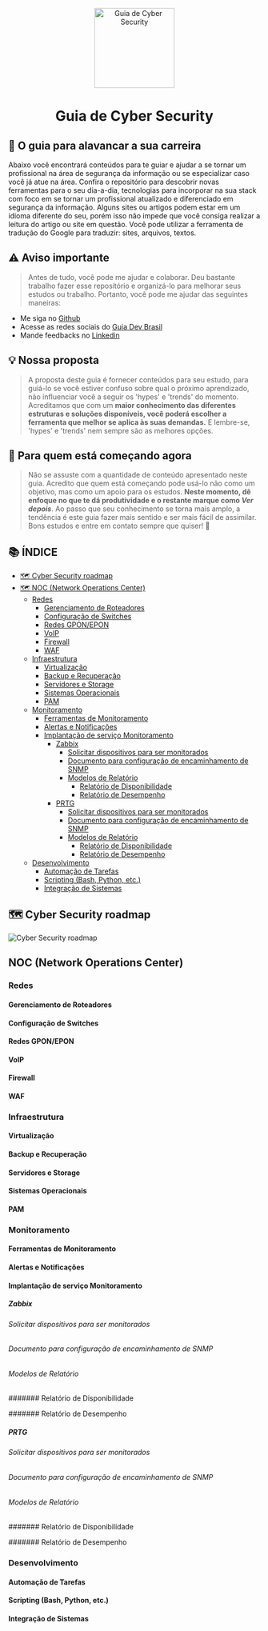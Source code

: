 <p align="center">
  <a href="https://github.com/arthurspk/guiadecybersecurity">
    <img src="./images/guia.png" alt="Guia de Cyber Security" width="160" height="160">
  </a>
  <h1 align="center">Guia de Cyber Security</h1>
</p>

## :dart: O guia para alavancar a sua carreira

Abaixo você encontrará conteúdos para te guiar e ajudar a se tornar um profissional na área de segurança da informação ou se especializar caso você já atue na área. Confira o repositório para descobrir novas ferramentas para o seu dia-a-dia, tecnologias para incorporar na sua stack com foco em se tornar um profissional atualizado e diferenciado em segurança da informação. Alguns sites ou artigos podem estar em um idioma diferente do seu, porém isso não impede que você consiga realizar a leitura do artigo ou site em questão. Você pode utilizar a ferramenta de tradução do Google para traduzir: sites, arquivos, textos.

## ⚠️ Aviso importante

> Antes de tudo, você pode me ajudar e colaborar. Deu bastante trabalho fazer esse repositório e organizá-lo para melhorar seus estudos ou trabalho. Portanto, você pode me ajudar das seguintes maneiras:

- Me siga no [Github](https://github.com/arthurspk)
- Acesse as redes sociais do [Guia Dev Brasil](https://linktr.ee/guiadevbrasil)
- Mande feedbacks no [Linkedin](https://www.linkedin.com/in/arthurspk/)

## 💡 Nossa proposta

> A proposta deste guia é fornecer conteúdos para seu estudo, para guiá-lo se você estiver confuso sobre qual o próximo aprendizado, não influenciar você a seguir os 'hypes' e 'trends' do momento. Acreditamos que com um **maior conhecimento das diferentes estruturas e soluções disponíveis, você poderá escolher a ferramenta que melhor se aplica às suas demandas.** E lembre-se, 'hypes' e 'trends' nem sempre são as melhores opções.

## :beginner: Para quem está começando agora

> Não se assuste com a quantidade de conteúdo apresentado neste guia. Acredito que quem está começando pode usá-lo não como um objetivo, mas como um apoio para os estudos. **Neste momento, dê enfoque no que te dá produtividade e o restante marque como _Ver depois_**. Ao passo que seu conhecimento se torna mais amplo, a tendência é este guia fazer mais sentido e ser mais fácil de assimilar. Bons estudos e entre em contato sempre que quiser! :punch:

## 📚 ÍNDICE

- [🗺️ Cyber Security roadmap](#%EF%B8%8F-cyber-security-roadmap)
- [🗺️ NOC (Network Operations Center)](#noc-network-operations-center)
  - [Redes](#redes)
    - [Gerenciamento de Roteadores](#gerenciamento-de-roteadores)
    - [Configuração de Switches](#configuração-de-switches)
    - [Redes GPON/EPON](#redes-gponepon)
    - [VoIP](#voip)
    - [Firewall](#firewall)
    - [WAF](#waf)
  - [Infraestrutura](#infraestrutura)
    - [Virtualização](#virtualização)
    - [Backup e Recuperação](#backup-e-recuperação)
    - [Servidores e Storage](#servidores-e-storage)
    - [Sistemas Operacionais](#sistemas-operacionais)
    - [PAM](#pam)
  - [Monitoramento](#monitoramento)
    - [Ferramentas de Monitoramento](#ferramentas-de-monitoramento)
    - [Alertas e Notificações](#alertas-e-notificações)
    - [Implantação de serviço Monitoramento](#implantação-de-serviço-monitoramento)
      - [Zabbix](#zabbix)
        - [Solicitar dispositivos para ser monitorados](#solicitar-dispositivos-para-ser-monitorados)
        - [Documento para configuração de encaminhamento de SNMP](#documento-para-configuração-de-encaminhamento-de-snmp)
        - [Modelos de Relatório](#modelos-de-relatório)
          - [Relatório de Disponibilidade](#relatório-de-disponibilidade)
          - [Relatório de Desempenho](#relatório-de-desempenho)
      - [PRTG](#prtg)
        - [Solicitar dispositivos para ser monitorados](#solicitar-dispositivos-para-ser-monitorados-1)
        - [Documento para configuração de encaminhamento de SNMP](#documento-para-configuração-de-encaminhamento-de-snmp-1)
        - [Modelos de Relatório](#modelos-de-relatório-1)
          - [Relatório de Disponibilidade](#relatório-de-disponibilidade-1)
          - [Relatório de Desempenho](#relatório-de-desempenho-1)
  - [Desenvolvimento](#desenvolvimento)
    - [Automação de Tarefas](#automação-de-tarefas)
    - [Scripting (Bash, Python, etc.)](#scripting-bash-python-etc)
    - [Integração de Sistemas](#integração-de-sistemas)

## 🗺️ Cyber Security roadmap

![Cyber Security roadmap](https://i.imgur.com/eq4uu7P.jpg)

## NOC (Network Operations Center)

### Redes

#### Gerenciamento de Roteadores

#### Configuração de Switches

#### Redes GPON/EPON

#### VoIP

#### Firewall

#### WAF

### Infraestrutura

#### Virtualização

#### Backup e Recuperação

#### Servidores e Storage

#### Sistemas Operacionais

#### PAM

### Monitoramento

#### Ferramentas de Monitoramento

#### Alertas e Notificações

#### Implantação de serviço Monitoramento

##### Zabbix

###### Solicitar dispositivos para ser monitorados

###### Documento para configuração de encaminhamento de SNMP

###### Modelos de Relatório

####### Relatório de Disponibilidade

####### Relatório de Desempenho

##### PRTG

###### Solicitar dispositivos para ser monitorados

###### Documento para configuração de encaminhamento de SNMP

###### Modelos de Relatório

####### Relatório de Disponibilidade

####### Relatório de Desempenho

### Desenvolvimento

#### Automação de Tarefas

#### Scripting (Bash, Python, etc.)

#### Integração de Sistemas
